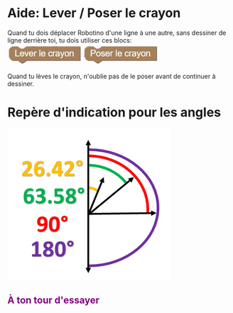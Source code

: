 # Aide: Lever / Poser le crayon
Quand tu dois déplacer Robotino d'une ligne à une autre, sans dessiner de ligne derrière toi, tu dois utiliser ces blocs:<br>
![Lever][lever_crayon]
![Poser][poser_crayon]
<br>


Quand tu lèves le crayon, n'oublie pas de le poser avant de continuer à dessiner.<br>

# Repère d'indication pour les angles
![Repère][repere]<br>

## <span style="color: #800080">À ton tour d'essayer</span>

[lever_crayon]: img/architecture_lever_crayon.png
[poser_crayon]: img/architecture_poser_crayon.png
[repere]: img/repere.png
